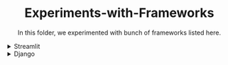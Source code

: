 <h1 align="center">Experiments-with-Frameworks</h1>
<p align="center">
In this folder, we experimented with bunch of frameworks listed here. 
</p>

<details>
<summary>Streamlit</summary>
<br>
  
```pip install streamlit```

```cd Experiments-with-Frameworks```

``` cd Streamlit ```

``` streamlit run main.py ```
</details>



<details>
<summary>Django</summary>
<br>
<b>Requirements: Ubuntu 20.04</b>

```sudo apt install python3-django```

```cd Experiments-with-Frameworks```

```cd Django```

```pip3 -r requirements.txt```






<details>
<summary>Creating VENV Environment </summary>



[https://realpython.com/python-virtual-environments-a-primer/]

```python -m -m venv <NAME OF FILE>```
</details>










<details>
<summary>Activating VENV Environment </summary>

**Make sure you are on a directory that VENV is created on**


[https://realpython.com/python-virtual-environments-a-primer/]

```source venv/bin/activate```
</details>





<details>
<summary>Activating VENV Environment </summary>

**Make sure you are on a directory that VENV is created on**


[https://realpython.com/python-virtual-environments-a-primer/]

```source venv/bin/activate```
</details>




<details>
<summary>Installing Django </summary>

**Make sure you are on a directory that VENV is created on**



```pip3 install django```
</details>




<details>
<summary>Starting the Django Project  </summary>

**Make sure you are on a directory that VENV is created on**



```django-admin startproject <NAME OF FILE>```
</details>



<details>
<summary>Running the Django Project  </summary>

**Make sure you are on a directory that VENV is created on**



```python3 manage.py runserver```
</details>


<details>
<summary> Deactivating the VENV  </summary>

**Make sure you are on a directory that VENV is deactivated.**

[https://github.com/mignev/venv]


```source venv/bin/disactivate```


</details>





<details>
<summary>Exporting the VENV  </summary>

**Make sure you are on a directory that VENV is created on**

[https://github.com/mignev/venv]


```venv export <NAME OF FILE>```


</details>




</details>

